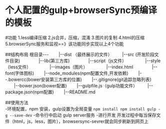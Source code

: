 个人配置的gulp+browserSync预编译的模板
=============
#功能
1.less编译压缩
2.js合并，压缩，混淆
3.图片的复制
4.html的压缩
5.browserSync服务和监视==》该功能同步实现以上4个功能

##结构布局
根目录---
&emsp;&emsp;|--dist  （最终展示的文件）
&emsp;&emsp;|--src    (开发阶段文件目录)
&emsp;&emsp;&emsp;&emsp;|--lib(第三方库)
&emsp;&emsp;&emsp;&emsp;|--script（js文件）
&emsp;&emsp;&emsp;&emsp;|--style（less文件）
&emsp;&emsp;&emsp;&emsp;|--images（图片）
&emsp;&emsp;&emsp;&emsp;|--index.html
&emsp;&emsp;&emsp;&emsp;|--font(字体图标)
&emsp;&emsp;|--node_modules(npm配置文件,开发依赖)
&emsp;&emsp;|--.bowercc(bower安装第三方库的位置)
&emsp;&emsp;|--.gitignore(git追踪忽略列表)
&emsp;&emsp;|--bower.json(bower配置)
&emsp;&emsp;|--gulpfile.js（gulp功能文件）
&emsp;&emsp;|--package.json(npm配置)
&emsp;&emsp;|--README.md

##使用方法    
    -环境配置，npm 安装，gulp设置为全局变量
    ```
    npm install
    npm install gulp -g --save-dev
    ```
    -命令行中启动 gulp server服务
    -进行开发
        开发过程中每当保存文件（html，js，less，图片），browsersync-sevrer就会同步刷新到网页上
